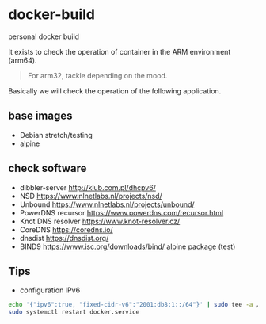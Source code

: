 # docker-build

personal docker build

It exists to check the operation of container in the ARM environment (arm64).
> For arm32, tackle depending on the mood.

Basically we will check the operation of the following application.

## base images

- Debian stretch/testing
- alpine

## check software

- dibbler-server <http://klub.com.pl/dhcpv6/>
- NSD <https://www.nlnetlabs.nl/projects/nsd/>
- Unbound <https://www.nlnetlabs.nl/projects/unbound/>
- PowerDNS recursor <https://www.powerdns.com/recursor.html>
- Knot DNS resolver <https://www.knot-resolver.cz/>
- CoreDNS <https://coredns.io/>
- dnsdist <https://dnsdist.org/>
- BIND9 <https://www.isc.org/downloads/bind/> alpine package (test)

## Tips

- configuration IPv6

```bash
echo '{"ipv6":true, "fixed-cidr-v6":"2001:db8:1::/64"}' | sudo tee -a /etc/docker/daemon.json
sudo systemctl restart docker.service
```
